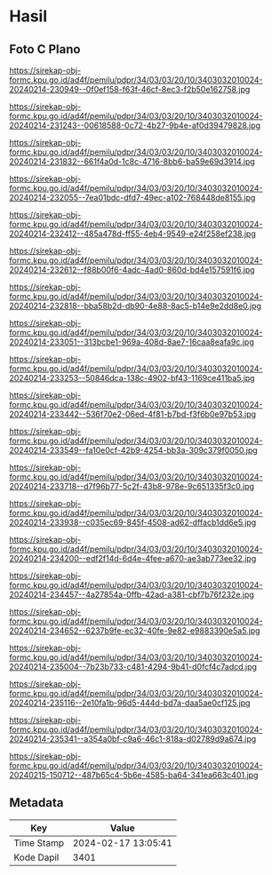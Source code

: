 # Hasil

## Foto C Plano

https://sirekap-obj-formc.kpu.go.id/ad4f/pemilu/pdpr/34/03/03/20/10/3403032010024-20240214-230949--0f0ef158-f63f-46cf-8ec3-f2b50e162758.jpg

https://sirekap-obj-formc.kpu.go.id/ad4f/pemilu/pdpr/34/03/03/20/10/3403032010024-20240214-231243--00618588-0c72-4b27-9b4e-af0d39479828.jpg

https://sirekap-obj-formc.kpu.go.id/ad4f/pemilu/pdpr/34/03/03/20/10/3403032010024-20240214-231832--661f4a0d-1c8c-4716-8bb6-ba59e69d3914.jpg

https://sirekap-obj-formc.kpu.go.id/ad4f/pemilu/pdpr/34/03/03/20/10/3403032010024-20240214-232055--7ea01bdc-dfd7-49ec-a102-768448de8155.jpg

https://sirekap-obj-formc.kpu.go.id/ad4f/pemilu/pdpr/34/03/03/20/10/3403032010024-20240214-232412--485a478d-ff55-4eb4-9549-e24f258ef238.jpg

https://sirekap-obj-formc.kpu.go.id/ad4f/pemilu/pdpr/34/03/03/20/10/3403032010024-20240214-232612--f88b00f6-4adc-4ad0-860d-bd4e157591f6.jpg

https://sirekap-obj-formc.kpu.go.id/ad4f/pemilu/pdpr/34/03/03/20/10/3403032010024-20240214-232818--bba58b2d-db90-4e88-8ac5-b14e9e2dd8e0.jpg

https://sirekap-obj-formc.kpu.go.id/ad4f/pemilu/pdpr/34/03/03/20/10/3403032010024-20240214-233051--313bcbe1-969a-408d-8ae7-16caa8eafa9c.jpg

https://sirekap-obj-formc.kpu.go.id/ad4f/pemilu/pdpr/34/03/03/20/10/3403032010024-20240214-233253--50846dca-138c-4902-bf43-1169ce411ba5.jpg

https://sirekap-obj-formc.kpu.go.id/ad4f/pemilu/pdpr/34/03/03/20/10/3403032010024-20240214-233442--536f70e2-06ed-4f81-b7bd-f3f6b0e97b53.jpg

https://sirekap-obj-formc.kpu.go.id/ad4f/pemilu/pdpr/34/03/03/20/10/3403032010024-20240214-233549--fa10e0cf-42b9-4254-bb3a-309c379f0050.jpg

https://sirekap-obj-formc.kpu.go.id/ad4f/pemilu/pdpr/34/03/03/20/10/3403032010024-20240214-233718--d7f96b77-5c2f-43b8-978e-9c651335f3c0.jpg

https://sirekap-obj-formc.kpu.go.id/ad4f/pemilu/pdpr/34/03/03/20/10/3403032010024-20240214-233938--c035ec69-845f-4508-ad62-dffacb1dd6e5.jpg

https://sirekap-obj-formc.kpu.go.id/ad4f/pemilu/pdpr/34/03/03/20/10/3403032010024-20240214-234200--edf2f14d-6d4e-4fee-a670-ae3ab773ee32.jpg

https://sirekap-obj-formc.kpu.go.id/ad4f/pemilu/pdpr/34/03/03/20/10/3403032010024-20240214-234457--4a27854a-0ffb-42ad-a381-cbf7b76f232e.jpg

https://sirekap-obj-formc.kpu.go.id/ad4f/pemilu/pdpr/34/03/03/20/10/3403032010024-20240214-234652--6237b9fe-ec32-40fe-9e82-e9883390e5a5.jpg

https://sirekap-obj-formc.kpu.go.id/ad4f/pemilu/pdpr/34/03/03/20/10/3403032010024-20240214-235004--7b23b733-c481-4294-9b41-d0fcf4c7adcd.jpg

https://sirekap-obj-formc.kpu.go.id/ad4f/pemilu/pdpr/34/03/03/20/10/3403032010024-20240214-235116--2e10fa1b-96d5-444d-bd7a-daa5ae0cf125.jpg

https://sirekap-obj-formc.kpu.go.id/ad4f/pemilu/pdpr/34/03/03/20/10/3403032010024-20240214-235341--a354a0bf-c9a6-46c1-818a-d02789d9a674.jpg

https://sirekap-obj-formc.kpu.go.id/ad4f/pemilu/pdpr/34/03/03/20/10/3403032010024-20240215-150712--487b65c4-5b6e-4585-ba64-341ea663c401.jpg


## Metadata

| Key        | Value               |
| ---------- | ------------------- |
| Time Stamp | 2024-02-17 13:05:41 |
| Kode Dapil | 3401                |



